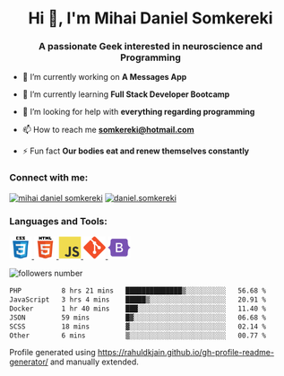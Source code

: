 <h1 align="center">Hi 👋, I'm Mihai Daniel Somkereki</h1>
<h3 align="center">A passionate Geek interested in neuroscience and Programming</h3>

- 🔭 I’m currently working on **A Messages App**

- 🌱 I’m currently learning **Full Stack Developer Bootcamp**

- 🤝 I’m looking for help with **everything regarding programming**

- 📫 How to reach me **somkereki@hotmail.com**

- ⚡ Fun fact **Our bodies eat and renew themselves constantly**

<h3 align="left">Connect with me:</h3>
<p align="left">
<a href="https://linkedin.com/in/mihai daniel somkereki" target="blank"><img align="center" src="https://raw.githubusercontent.com/rahuldkjain/github-profile-readme-generator/master/src/images/icons/Social/linked-in-alt.svg" alt="mihai daniel somkereki" height="30" width="40" /></a> <a href="https://instagram.com/daniel.somkereki" target="blank"><img align="center" src="https://raw.githubusercontent.com/rahuldkjain/github-profile-readme-generator/master/src/images/icons/Social/instagram.svg" alt="daniel.somkereki" height="30" width="40" /></a>
</p>

<h3 align="left">Languages and Tools:</h3>
<p align="left"> 
  <a href="https://www.w3schools.com/css/" target="_blank" rel="noreferrer"> 
    <img src="https://raw.githubusercontent.com/devicons/devicon/master/icons/css3/css3-original-wordmark.svg" alt="css3" width="40" height="40"/> 
  </a> 
  <a href="https://www.w3.org/html/" target="_blank" rel="noreferrer"> 
    <img src="https://raw.githubusercontent.com/devicons/devicon/master/icons/html5/html5-original-wordmark.svg" alt="html5" width="40" height="40"/> 
  </a> 
  <a href="https://developer.mozilla.org/en-US/docs/Web/JavaScript" target="_blank" rel="noreferrer"> 
    <img src="https://raw.githubusercontent.com/devicons/devicon/master/icons/javascript/javascript-original.svg" alt="javascript" width="40" height="40"/> 
  </a> 
  <a href="https://git-scm.com/" target="_blank">
    <img src="https://raw.githubusercontent.com/devicons/devicon/master/icons/git/git-original.svg" alt="Git logo" width="40" height="40"/>
  </a>
  <a href="https://getbootstrap.com/" target="_blank">
    <img src="https://raw.githubusercontent.com/devicons/devicon/master/icons/bootstrap/bootstrap-plain.svg" alt="Bootstrap logo" width="40" height="40"/>
  </a> 
</p>

![followers number](https://img.shields.io/github/followers/MDSkrki?style=social)

<!--START_SECTION:waka-->

```text
PHP          8 hrs 21 mins   ██████████████▒░░░░░░░░░░   56.68 %
JavaScript   3 hrs 4 mins    █████▒░░░░░░░░░░░░░░░░░░░   20.91 %
Docker       1 hr 40 mins    ███░░░░░░░░░░░░░░░░░░░░░░   11.40 %
JSON         59 mins         █▓░░░░░░░░░░░░░░░░░░░░░░░   06.68 %
SCSS         18 mins         ▓░░░░░░░░░░░░░░░░░░░░░░░░   02.14 %
Other        6 mins          ▒░░░░░░░░░░░░░░░░░░░░░░░░   00.77 %
```

<!--END_SECTION:waka-->

Profile generated using https://rahuldkjain.github.io/gh-profile-readme-generator/ and manually extended.
